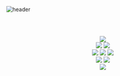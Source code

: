 ![header](https://capsule-render.vercel.app/api?type=waving&color=0:5cdaff,100:5ca7ff&height=300&section=header&text=Hi%20there👋&fontSize=90&fontColor=ffffff)

​

<div align=center>

  <br>
  <img src="https://img.shields.io/badge/Java-007396?style=for-the-badge&logo=java&logoColor=white"> 

  <br>
  <img src="https://img.shields.io/badge/Linux-FCC624?style=for-the-badge&logo=Linux&logoColor=white">
  <img src="https://img.shields.io/badge/CentOS-262577?style=for-the-badge&logo=CentOS&logoColor=white">

  <br>
  <img src="https://img.shields.io/badge/Visual Studio Code-007ACC?style=for-the-badge&logo=Visual Studio&logoColor=white">
  <img src="https://img.shields.io/badge/Eclipse IDE-2C2255?style=for-the-badge&logo=Eclipse IDE&logoColor=white">
  <img src="https://img.shields.io/badge/Anaconda-44A833?style=for-the-badge&logo=Anaconda&logoColor=white">

  <br>

  <img src="https://img.shields.io/badge/Git-F05032?style=for-the-badge&logo=Git&logoColor=white">
  <img src="https://img.shields.io/badge/GitHub-181717?style=for-the-badge&logo=GitHub&logoColor=white">

  <br>


<img src="https://img.shields.io/badge/Tech%20Blog-000000?style=for-the-badge&logo=Tistory&logoColor=white&link=https://hj0216.tistory.com/">
